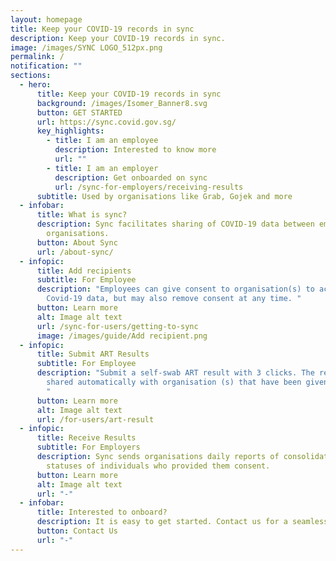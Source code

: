 ```yaml
---
layout: homepage
title: Keep your COVID-19 records in sync
description: Keep your COVID-19 records in sync.
image: /images/SYNC LOGO_512px.png
permalink: /
notification: ""
sections:
  - hero:
      title: Keep your COVID-19 records in sync
      background: /images/Isomer_Banner8.svg
      button: GET STARTED
      url: https://sync.covid.gov.sg/
      key_highlights:
        - title: I am an employee
          description: Interested to know more
          url: ""
        - title: I am an employer
          description: Get onboarded on sync
          url: /sync-for-employers/receiving-results
      subtitle: Used by organisations like Grab, Gojek and more
  - infobar:
      title: What is sync?
      description: Sync facilitates sharing of COVID-19 data between employees and
        organisations.
      button: About Sync
      url: /about-sync/
  - infopic:
      title: Add recipients
      subtitle: For Employee
      description: "Employees can give consent to organisation(s) to access their
        Covid-19 data, but may also remove consent at any time. "
      button: Learn more
      alt: Image alt text
      url: /sync-for-users/getting-to-sync
      image: /images/guide/Add recipient.png
  - infopic:
      title: Submit ART Results
      subtitle: For Employee
      description: "Submit a self-swab ART result with 3 clicks. The results will be
        shared automatically with organisation (s) that have been given consent.
        "
      button: Learn more
      alt: Image alt text
      url: /for-users/art-result
  - infopic:
      title: Receive Results
      subtitle: For Employers
      description: Sync sends organisations daily reports of consolidated Covid-19
        statuses of individuals who provided them consent.
      button: Learn more
      alt: Image alt text
      url: "-"
  - infobar:
      title: Interested to onboard?
      description: It is easy to get started. Contact us for a seamless onboarding journey.
      button: Contact Us
      url: "-"
---
```

